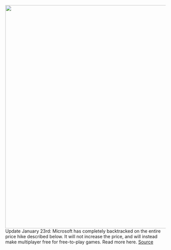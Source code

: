 <img src='https://cdn.vox-cdn.com/thumbor/Gu1MEaJzsSKj7SSuE8x_vFF08kc=/0x0:2040x1360/1200x800/filters:focal(857x517:1183x843)/cdn.vox-cdn.com/uploads/chorus_image/image/68706390/acastro_190530_1777_xbox_0001.0.0.jpg' width='700px' /><br/>
Update January 23rd: Microsoft has completely backtracked on the entire price hike described below. It will not increase the price, and will instead make multiplayer free for free-to-play games. Read more here.
<a href='https://www.theverge.com/2021/1/22/22244468/microsoft-xbox-live-price-increase'> Source <a/>